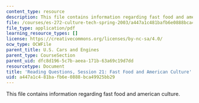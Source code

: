 ```yaml
---
content_type: resource
description: This file contains information regarding fast food and american culture.
file: /courses/es-272-culture-tech-spring-2003/a447a1c481bafb6e0888bca49925bb29_MITES_272S03_q21.pdf
file_type: application/pdf
learning_resource_types: []
license: https://creativecommons.org/licenses/by-nc-sa/4.0/
ocw_type: OCWFile
parent_title: U.S. Cars and Engines
parent_type: CourseSection
parent_uid: dfc8d196-5c7b-aeea-171b-63a69c19d7dd
resourcetype: Document
title: 'Reading Questions, Session 21: Fast Food and American Culture'
uid: a447a1c4-81ba-fb6e-0888-bca49925bb29
---
```

This file contains information regarding fast food and american culture.
